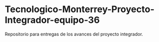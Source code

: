 # Tecnologico-Monterrey-Proyecto-Integrador-equipo-36
Repositorio para entregas de los avances del proyecto integrador.

